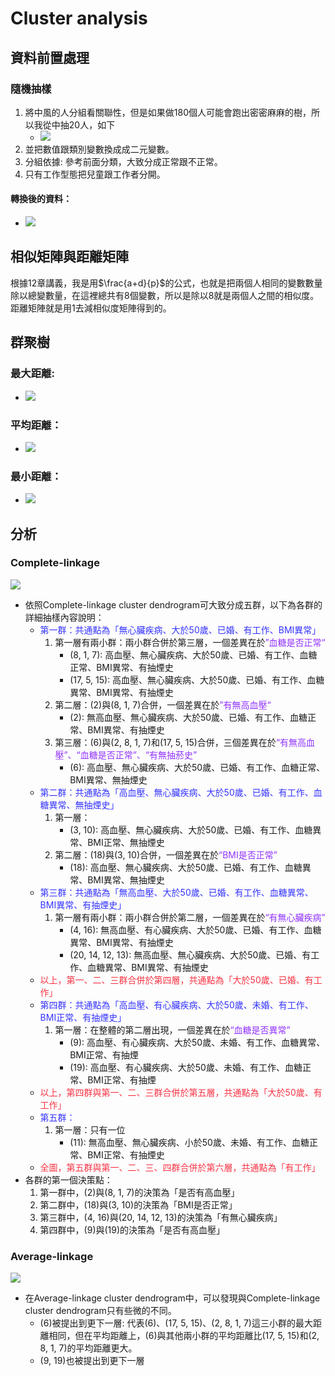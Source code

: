 Cluster analysis
=======================
## 資料前置處理
### 隨機抽樣
1. 將中風的人分組看關聯性，但是如果做180個人可能會跑出密密麻麻的樹，所以我從中抽20人，如下
   - ![](https://i.imgur.com/NQ4NJXL.jpg)
2. 並把數值跟類別變數換成成二元變數。
3. 分組依據: 參考前面分類，大致分成正常跟不正常。
4.  只有工作型態把兒童跟工作者分開。
#### 轉換後的資料：
  - ![](https://i.imgur.com/nYT6ZYx.png)

## 相似矩陣與距離矩陣
根據12章講義，我是用$\frac{a+d}{p}$的公式，也就是把兩個人相同的變數數量除以總變數量，在這裡總共有8個變數，所以是除以8就是兩個人之間的相似度。距離矩陣就是用1去減相似度矩陣得到的。

## 群聚樹
### 最大距離:
   - ![](https://i.imgur.com/uROuQjN.png)
### 平均距離：
   - ![](https://i.imgur.com/Bv95vx7.png)
### 最小距離：
   - ![](https://i.imgur.com/tDTuB0s.png)

## 分析
### Complete-linkage
![](https://i.imgur.com/CLfsYmG.png)
* 依照Complete-linkage cluster dendrogram可大致分成五群，以下為各群的詳細抽樣內容說明：
    * <font color="#3433FF">第一群：共通點為「無心臟疾病、大於50歲、已婚、有工作、BMI異常」</font>
        1. 第一層有兩小群：兩小群合併於第三層，一個差異在於<font color="#9133FF">”血糖是否正常“</font>
            - (8, 1, 7): 高血壓、無心臟疾病、大於50歲、已婚、有工作、血糖正常、BMI異常、有抽煙史
            - (17, 5, 15): 高血壓、無心臟疾病、大於50歲、已婚、有工作、血糖異常、BMI異常、有抽煙史
        2. 第二層：(2)與(8, 1, 7)合併，一個差異在於<font color="#9133FF">”有無高血壓“</font>
            - (2): 無高血壓、無心臟疾病、大於50歲、已婚、有工作、血糖正常、BMI異常、有抽煙史
        3. 第三層：(6)與(2, 8, 1, 7)和(17, 5, 15)合併，三個差異在於<font color="#9133FF">“有無高血壓”、“血糖是否正常”、“有無抽菸史”</font>
            - (6): 高血壓、無心臟疾病、大於50歲、已婚、有工作、血糖正常、BMI異常、無抽煙史
    * <font color="#3433FF">第二群：共通點為「高血壓、無心臟疾病、大於50歲、已婚、有工作、血糖異常、無抽煙史」</font>
        1. 第一層：
            - (3, 10): 高血壓、無心臟疾病、大於50歲、已婚、有工作、血糖異常、BMI正常、無抽煙史
        2. 第二層：(18)與(3, 10)合併，一個差異在於<font color="#9133FF">“BMI是否正常”</font>
            - (18): 高血壓、無心臟疾病、大於50歲、已婚、有工作、血糖異常、BMI異常、無抽煙史
    * <font color="#3433FF">第三群：共通點為「無高血壓、大於50歲、已婚、有工作、血糖異常、BMI異常、有抽煙史」</font>
        1. 第一層有兩小群：兩小群合併於第二層，一個差異在於<font color="#9133FF">“有無心臟疾病”</font>
           - (4, 16): 無高血壓、有心臟疾病、大於50歲、已婚、有工作、血糖異常、BMI異常、有抽煙史
           - (20, 14, 12, 13): 無高血壓、無心臟疾病、大於50歲、已婚、有工作、血糖異常、BMI異常、有抽煙史
    * <font color="F83344">以上，第一、二、三群合併於第四層，共通點為「大於50歲、已婚、有工作」</font>
    *  <font color="#3433FF">第四群：共通點為「高血壓、有心臟疾病、大於50歲、未婚、有工作、BMI正常、有抽煙史」</font>
        1. 第一層：在整體的第二層出現，一個差異在於<font color="#9133FF">“血糖是否異常”</font>
            - (9): 高血壓、有心臟疾病、大於50歲、未婚、有工作、血糖異常、BMI正常、有抽煙
            - (19): 高血壓、有心臟疾病、大於50歲、未婚、有工作、血糖正常、BMI正常、有抽煙
    * <font color="F83344">以上，第四群與第一、二、三群合併於第五層，共通點為「大於50歲、有工作」</font>
    * <font color="#3433FF">第五群：</font>
        1. 第一層：只有一位
            - (11): 無高血壓、無心臟疾病、小於50歲、未婚、有工作、血糖正常、BMI正常、有抽煙史
    * <font color="F83344">全圖，第五群與第一、二、三、四群合併於第六層，共通點為「有工作」</font>
* 各群的第一個決策點：
    1. 第一群中，(2)與(8, 1, 7)的決策為「是否有高血壓」
    2. 第二群中，(18)與(3, 10)的決策為「BMI是否正常」
    3. 第三群中，(4, 16)與(20, 14, 12, 13)的決策為「有無心臟疾病」
    4. 第四群中，(9)與(19)的決策為「是否有高血壓」

### Average-linkage
![](https://i.imgur.com/YEtZkus.png)
* 在Average-linkage cluster dendrogram中，可以發現與Complete-linkage cluster dendrogram只有些微的不同。
    - (6)被提出到更下一層: 代表(6)、(17, 5, 15)、(2, 8, 1, 7)這三小群的最大距離相同，但在平均距離上，(6)與其他兩小群的平均距離比(17, 5, 15)和(2, 8, 1, 7)的平均距離更大。
    - (9, 19)也被提出到更下一層
